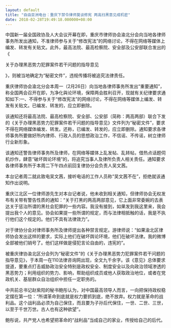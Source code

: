 ```yaml
---
layout: default
title: "自由亚洲电台：重庆下禁令律师莫谈修宪 两高扫黑意见成机密"
date: 2018-02-28T19:49:18.000000+08:00
---
```


中国新一届全国政协及人大会议开幕在即，重庆市律师协会渝北分会向当地各律师事务所发出通知，不准律师参与关于“修改宪法”的网络讨论，不得在网络等媒体上编发、转发有关贴文。此外，最高法院、最高检察院、安全部及公安部联合发出的《

关于办理黑恶势力犯罪案件若干问题的指导意见

》，则被当地确定为“秘密文件”，违规传播将被追究法律责任。

重庆律师协会渝北分会本周一（2月26日）向当地各律师事务所发出“重要通知”，称全国两会召开在即，为净化與论环境，保障两会胜利召开，现就有关纪律要求通知如下:一、不得参与关于“修改宪法”的网络讨论，不得在网络等媒体上编发、转发有关贴文。已编发、转发的，应立即删除。

该通知还将最高法院、最高检察院、安全部、公安部（简称：两高两部）联合下发的《关于办理黑恶势力犯罪案件若干问题的指导意见》文件列为“秘密文件”，要求不得在网络媒体编发、转发。还称，已编发、转发的，应立即删除。通知要求各律师事务所要做好所内律师、行政人员的思想政治工作，不信谣、不传谣，树立律师行业新形象。

该通知还警告律师事务所及律师，在网络等媒体上乱发帖、乱转帖，借热点话题伺机炒作，肆意“破坏舆论环境”的，将追究当事人及律所负责人相关责任。通知要求各律师事务所于本周二下午四点前回复律协分会负责人吴文茜。

本台记者周二就此致电吴文茜，接听电话的工作人员称“吴文茜不在”，拒绝就该通知作出说明。

重庆江北区一位律师游先生对本台记者说，他未收到相关通知，但律师协会无权发布有关带有警告性质的通知：“关于打黑的两高两部意见，它上面非常委婉的去表达关于惩治所谓的黑社会犯罪的一些内容。我没有接到，如果发到我这里来，我会提出我个人的意见。协会如果提一些所谓的规定，而与法律相抵触的话，我是不执行他们这个规定的。他们不具有法律效力”。

对于律协分会对律师事务所及律师提出各种禁言规定。游律师说：“如果渝北区律师协会发出这样的要求，实际上他们在破坏舆论环境，他们在破坏法律。我的微博全部被他们销号了。他们这样做是侵犯言论自由的，违宪的”。

被重庆律协渝北区分会列为“秘密文件”的《关于办理黑恶势力犯罪案件若干问题的指导意见》，于本周一在110法律咨询网出现，全文九千余字。该《意见》总体要求提道，要重点打击威胁政治安全特别是政权安全、制度安全以及向政治领域渗透的黑恶势力；利用组织的势力、影响，帮助组织成员或他人获取政治地位，或者在党政机关、基层群众自治组织中担任一定职务的。

中共前总书记赵紫阳的秘书鲍彤认为，对中国最高领导人而言，一向把保持政权稳定摆在第一位：“所谓革命到底就是权力要抓到底，绝不放弃。权力就是革命的战利品。这个战利品必须为自己保住，而且要为子孙后代保住，一世、二世、三世，以至于千世万世。古人也有这种欲望”。

鲍彤说，共产党人也希望把革命的“战利品”当成自己的家业，传授给自己的后代。

